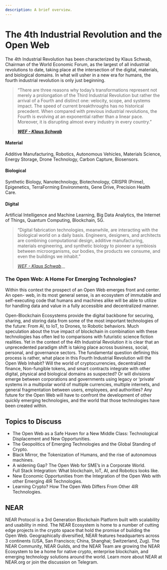 ```yaml
---
description: A brief overview.
---
```


# The 4th Industrial Revolution and the Open Web

The 4th Industrial Revolution has been characterized by Klaus Schwab, Chairman of the World Economic Forum, as the largest of all industrial revolutions to date, taking place at the intersection of the digital, materials, and biological domains. In what will usher in a new era for humans, the fourth industrial revolution is only just beginning.

> “There are three reasons why today’s transformations represent not merely a prolongation of the Third Industrial Revolution but rather the arrival of a Fourth and distinct one: velocity, scope, and systems impact. The speed of current breakthroughs has no historical precedent. When compared with previous industrial revolutions, the Fourth is evolving at an exponential rather than a linear pace. Moreover, it is disrupting almost every industry in every country.”&#x20;
>
>
>
> __[_WEF - Klaus Schwab_](https://www.weforum.org/agenda/2016/01/the-fourth-industrial-revolution-what-it-means-and-how-to-respond/)__

#### Material&#x20;

Additive Manufacturing, Robotics, Autonomous Vehicles, Materials Science, Energy Storage, Drone Technology, Carbon Capture, Biosensors.

#### Biological

Synthetic Biology, Nanotechnology, Biotechnology, CRISPR (Prime), Epigenetics, TerraForming Environments, Gene Drive, Precision Health Care.

#### Digital

Artificial Intelligence and Machine Learning, Big Data Analytics, the Internet of Things, Quantum Computing, Blockchain, 5G.

> “Digital fabrication technologies, meanwhile, are interacting with the biological world on a daily basis. Engineers, designers, and architects are combining computational design, additive manufacturing, materials engineering, and synthetic biology to pioneer a symbiosis between microorganisms, our bodies, the products we consume, and even the buildings we inhabit.”&#x20;
>
>
>
> [_WEF - Klaus Schwab_](https://www.weforum.org/agenda/2016/01/the-fourth-industrial-revolution-what-it-means-and-how-to-respond/)__

### The Open Web: A Home For Emerging Technologies?

Within this context the prospect of an Open Web emerges front and center. An open- web, in its most general sense, is an ecosystem of immutable and self-executing code that humans and machines alike will be able to utilize for handling data and value in a fully accessible and decentralized manner.&#x20;

Open-Blockchain Ecosystems provide the digital backbone for securing, sharing, and storing data from some of the most important technologies of the future: From AI, to IoT, to Drones, to Robotic behaviors. Much speculation about the true impact of blockchain in combination with these technologies has often led to comparisons with futuristic science fiction realities. Yet in the context of the 4th Industrial Revolution it is clear that an unprecedented paradigm shift is taking place across business, social, personal, and governance sectors. The fundamental question defining this process is rather, what place in this Fourth Industrial Revolution will the Open Web Inhabit? Will the world of cryptocurrencies, decentralized finance, Non-fungible tokens, and smart contracts integrate with other digital, physical and biological domains as suspected? Or will divisions emerge between corporations and governments using legacy or ‘private’ systems in a multipolar world of multiple currencies, multiple internets, and general fragmentation between users, employees, and authorities? Any future for the Open Web will have to confront the development of other quickly emerging technologies, and the world that those technologies have been created within.

## Topics to Discuss

* The Open Web as a Safe Haven for a New Middle Class: Technological Displacement and New Opportunities.
* The Geopolitics of Emerging Technologies and the Global Standing of Crypto.
* Black Mirror, the Tokenization of Humans, and the rise of autonomous machines.
* A widening Gap? The Open Web for SME’s in a Corporate World.\
  Full Stack Integration: What blockchain, IoT, AI, and Robotics looks like.
* New Economic Opportunities from the Integration of the Open Web with other Emerging 4IR Technologies.
* Learning Crypto? How The Open Web Differs From Other 4IR Technologies.

## NEAR

NEAR Protocol is a 3rd Generation Blockchain Platform built with scalability and usability in mind. The NEAR Ecosystem is home to a number of cutting edge projects in the crypto space that hold the promise of building the Open Web. Geographically diversified, NEAR features headquarters across 3 continents (USA, San Francisco; China, Shanghai; Switzerland, Zug). The NEAR Community, NEAR Guilds, and the NEAR Team are growing the NEAR Ecosystem to be a home for native crypto, enterprise blockchain, and emerging technology solutions around the world. Learn more about NEAR at NEAR.org or join the discussion on Telegram.
